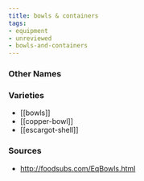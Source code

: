```yaml
---
title: bowls & containers
tags:
- equipment
- unreviewed
- bowls-and-containers
---
```


### Other Names

### Varieties

* [[bowls]]
* [[copper-bowl]]
* [[escargot-shell]]

### Sources
* http://foodsubs.com/EqBowls.html
